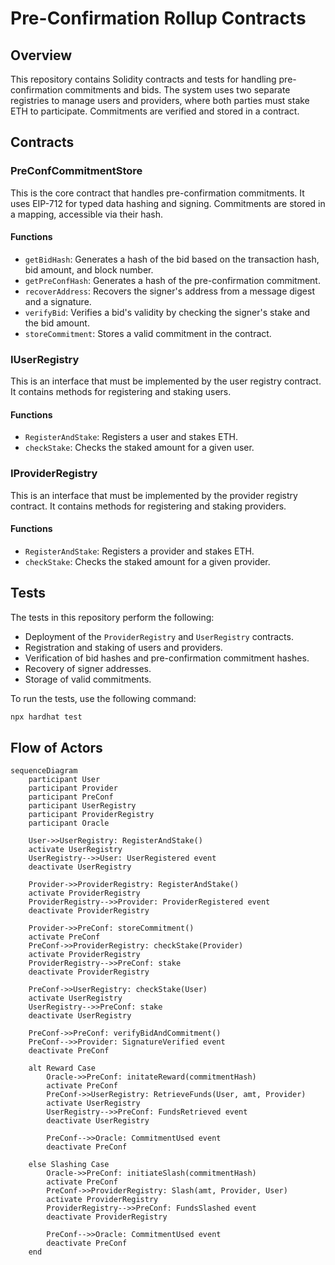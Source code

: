 # Pre-Confirmation Rollup Contracts

## Overview

This repository contains Solidity contracts and tests for handling pre-confirmation commitments and bids. The system uses two separate registries to manage users and providers, where both parties must stake ETH to participate. Commitments are verified and stored in a contract.

## Contracts

### PreConfCommitmentStore

This is the core contract that handles pre-confirmation commitments. It uses EIP-712 for typed data hashing and signing. Commitments are stored in a mapping, accessible via their hash.

#### Functions

- `getBidHash`: Generates a hash of the bid based on the transaction hash, bid amount, and block number.
- `getPreConfHash`: Generates a hash of the pre-confirmation commitment.
- `recoverAddress`: Recovers the signer's address from a message digest and a signature.
- `verifyBid`: Verifies a bid's validity by checking the signer's stake and the bid amount.
- `storeCommitment`: Stores a valid commitment in the contract.

### IUserRegistry

This is an interface that must be implemented by the user registry contract. It contains methods for registering and staking users.

#### Functions

- `RegisterAndStake`: Registers a user and stakes ETH.
- `checkStake`: Checks the staked amount for a given user.

### IProviderRegistry

This is an interface that must be implemented by the provider registry contract. It contains methods for registering and staking providers.

#### Functions

- `RegisterAndStake`: Registers a provider and stakes ETH.
- `checkStake`: Checks the staked amount for a given provider.

## Tests

The tests in this repository perform the following:

- Deployment of the `ProviderRegistry` and `UserRegistry` contracts.
- Registration and staking of users and providers.
- Verification of bid hashes and pre-confirmation commitment hashes.
- Recovery of signer addresses.
- Storage of valid commitments.

To run the tests, use the following command:

```bash
npx hardhat test
```


## Flow of Actors

```mermaid
sequenceDiagram
    participant User
    participant Provider
    participant PreConf
    participant UserRegistry
    participant ProviderRegistry
    participant Oracle

    User->>UserRegistry: RegisterAndStake()
    activate UserRegistry
    UserRegistry-->>User: UserRegistered event
    deactivate UserRegistry

    Provider->>ProviderRegistry: RegisterAndStake()
    activate ProviderRegistry
    ProviderRegistry-->>Provider: ProviderRegistered event
    deactivate ProviderRegistry

    Provider->>PreConf: storeCommitment()
    activate PreConf
    PreConf->>ProviderRegistry: checkStake(Provider)
    activate ProviderRegistry
    ProviderRegistry-->>PreConf: stake
    deactivate ProviderRegistry

    PreConf->>UserRegistry: checkStake(User)
    activate UserRegistry
    UserRegistry-->>PreConf: stake
    deactivate UserRegistry

    PreConf->>PreConf: verifyBidAndCommitment()
    PreConf-->>Provider: SignatureVerified event
    deactivate PreConf

    alt Reward Case
        Oracle->>PreConf: initateReward(commitmentHash)
        activate PreConf
        PreConf->>UserRegistry: RetrieveFunds(User, amt, Provider)
        activate UserRegistry
        UserRegistry-->>PreConf: FundsRetrieved event
        deactivate UserRegistry

        PreConf-->>Oracle: CommitmentUsed event
        deactivate PreConf

    else Slashing Case
        Oracle->>PreConf: initiateSlash(commitmentHash)
        activate PreConf
        PreConf->>ProviderRegistry: Slash(amt, Provider, User)
        activate ProviderRegistry
        ProviderRegistry-->>PreConf: FundsSlashed event
        deactivate ProviderRegistry

        PreConf-->>Oracle: CommitmentUsed event
        deactivate PreConf
    end

```